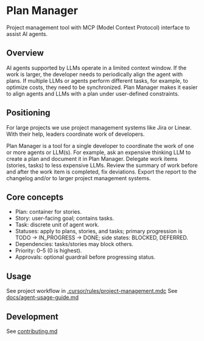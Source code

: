 # Plan Manager

Project management tool with MCP (Model Context Protocol) interface to assist AI agents. 

## Overview

AI agents supported by LLMs operate in a limited context window. If the work is larger, the developer needs to periodically align the agent with plans. If multiple LLMs or agents perform different tasks, for example, to optimize costs, they need to be synchronized. Plan Manager makes it easier to align agents and LLMs with a plan under user-defined constraints.

## Positioning

For large projects we use project management systems like Jira or Linear. With their help, leaders coordinate work of developers. 

Plan Manager is a tool for a single developer to coordinate the work of one or more agents or LLM(s). For example, ask an expensive thinking LLM to create a plan and document it in Plan Manager. Delegate work items (stories, tasks) to less expensive LLMs. Review the summary of work before and after the work item is completed, fix deviations. Export the report to the changelog and/or to larger project management systems.

## Core concepts

- Plan: container for stories.
- Story: user-facing goal; contains tasks.
- Task: discrete unit of agent work.
- Statuses: apply to plans, stories, and tasks; primary progression is TODO → IN_PROGRESS → DONE; side states: BLOCKED, DEFERRED.
- Dependencies: tasks/stories may block others.
- Priority: 0–5 (0 is highest).
- Approvals: optional guardrail before progressing status.

## Usage

See project workflow in [.cursor/rules/project-management.mdc](.cursor/rules/project-management.mdc)
See [docs/agent-usage-guide.md](docs/agent-usage-guide.md)

## Development

See [contributing.md](contributing.md)

